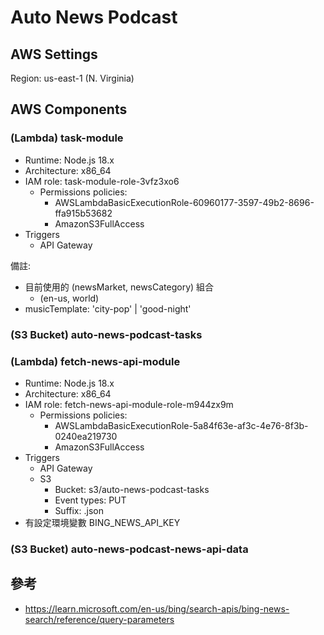 # Auto News Podcast

## AWS Settings

Region: us-east-1 (N. Virginia)

## AWS Components

### (Lambda) task-module

- Runtime: Node.js 18.x
- Architecture: x86_64
- IAM role: task-module-role-3vfz3xo6
  - Permissions policies:
    - AWSLambdaBasicExecutionRole-60960177-3597-49b2-8696-ffa915b53682
    - AmazonS3FullAccess
- Triggers
  - API Gateway

備註:

- 目前使用的 (newsMarket, newsCategory) 組合
  - (en-us, world)
- musicTemplate: 'city-pop' | 'good-night'

### (S3 Bucket) auto-news-podcast-tasks

### (Lambda) fetch-news-api-module

- Runtime: Node.js 18.x
- Architecture: x86_64
- IAM role: fetch-news-api-module-role-m944zx9m
  - Permissions policies:
    - AWSLambdaBasicExecutionRole-5a84f63e-af3c-4e76-8f3b-0240ea219730
    - AmazonS3FullAccess
- Triggers
  - API Gateway
  - S3
    - Bucket: s3/auto-news-podcast-tasks
    - Event types: PUT
    - Suffix: .json
- 有設定環境變數 BING_NEWS_API_KEY

### (S3 Bucket) auto-news-podcast-news-api-data

## 參考

- https://learn.microsoft.com/en-us/bing/search-apis/bing-news-search/reference/query-parameters
